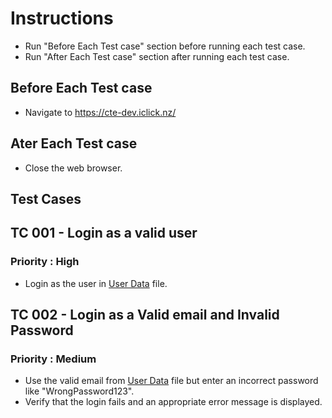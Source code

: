 # Instructions

- Run "Before Each Test case" section before running each test case.
- Run "After Each Test case" section after running each test case.

## Before Each Test case

- Navigate to <https://cte-dev.iclick.nz/>

## Ater Each Test case

- Close the web browser.

## Test Cases

## TC 001 - Login as a valid user

### Priority : High

- Login as the user in [User Data](CustomTooling-Automation\TestData\UserData.md) file.

## TC 002 - Login as a Valid email and Invalid Password

### Priority : Medium

- Use the valid email from [User Data](CustomTooling-Automation\TestData\UserData.md) file but enter an incorrect password like "WrongPassword123".
- Verify that the login fails and an appropriate error message is displayed.
